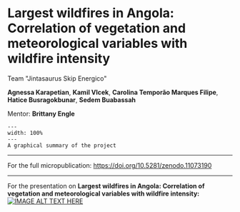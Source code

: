 # Largest wildfires in Angola: Correlation of vegetation and meteorological variables with wildfire intensity

Team "Jintasaurus Skip Energico"

**Agnessa Karapetian**, **Kamil Vlcek**, **Carolina Temporão Marques Filipe**, **Hatice Busragokbunar**, **Sedem Buabassah**

Mentor: **Brittany Engle**

```{figure} project14_summary.png
---
width: 100%
---
A graphical summary of the project
```
---
For the full micropublication:
https://doi.org/10.5281/zenodo.11073190
___
For the presentation on **Largest wildfires in Angola: Correlation of vegetation and meteorological variables with wildfire intensity:**
[![IMAGE ALT TEXT HERE](https://img.youtube.com/vi/KJkgIhMwrvc/0.jpg)](https://www.youtube.com/watch?v=KJkgIhMwrvc)
